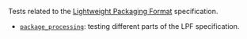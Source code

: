 Tests related to the [Lightweight Packaging Format](https://www.w3.org/TR/2019/NOTE-lpf-20191205/) specification.

- [`package_processing`](./package_processing): testing different parts of the LPF specification.
